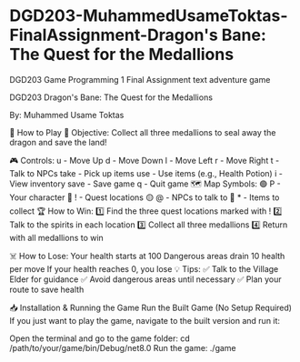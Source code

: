 # DGD203-MuhammedUsameToktas-FinalAssignment-Dragon's Bane: The Quest for the Medallions


DGD203 Game Programming 1 Final Assignment text adventure game

DGD203 Dragon's Bane: The Quest for the Medallions


By: Muhammed Usame Toktas

📜 How to Play
🎯 Objective:
Collect all three medallions to seal away the dragon and save the land!

🎮 Controls:
u - Move Up
d - Move Down
l - Move Left
r - Move Right
t - Talk to NPCs
take - Pick up items
use - Use items (e.g., Health Potion)
i - View inventory
save - Save game
q - Quit game
🗺️ Map Symbols:
🟢 P - Your character
🔴 ! - Quest locations
🟡 @ - NPCs to talk to
🔵 * - Items to collect
🏆 How to Win:
1️⃣ Find the three quest locations marked with !
2️⃣ Talk to the spirits in each location
3️⃣ Collect all three medallions
4️⃣ Return with all medallions to win

☠️ How to Lose:
Your health starts at 100
Dangerous areas drain 10 health per move
If your health reaches 0, you lose
💡 Tips:
✅ Talk to the Village Elder for guidance
✅ Avoid dangerous areas until necessary
✅ Plan your route to save health








📥 Installation & Running the Game
Run the Built Game (No Setup Required)
If you just want to play the game, navigate to the built version and run it:

Open the terminal and go to the game folder:
cd /path/to/your/game/bin/Debug/net8.0
Run the game:
./game
